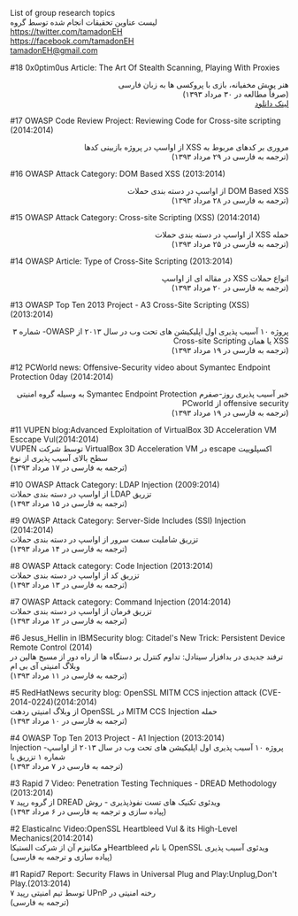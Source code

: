 
List of group research topics<BR>
لیست عناوین تحقیقات انجام شده توسط گروه<BR>
https://twitter.com/tamadonEH<BR>
https://facebook.com/tamadonEH<BR>
tamadonEH@gmail.com

#18
0x0ptim0us Article: The Art Of Stealth Scanning, Playing With Proxies
<div dir="rtl">
هنر پویش مخفیانه، بازی با پروکسی ها به زبان فارسی <BR>
(صرفاً مطالعه در ۳۰ مرداد ۱۳۹۳)<BR>
<a href="http://www.exploit-db.com/wp-content/themes/exploit/docs/32160.pdf" target="_blank"> لینک دانلود</a>
</div>

#17
OWASP Code Review Project: Reviewing Code for Cross-site scripting (2014:2014)
<div dir="rtl">
مروری بر کدهای مربوط به XSS از اواسپ در پروژه بازبینی کدها <BR>
(ترجمه به فارسی در ۲۹ مرداد ۱۳۹۳)
</div>


#16
OWASP Attack Category: DOM Based XSS (2013:2014)
<div dir="rtl">
DOM Based XSS از اواسپ در دسته بندی حملات<BR>
(ترجمه به فارسی در ۲۸ مرداد ۱۳۹۳)
</div>

#15
OWASP Attack Category: Cross-site Scripting (XSS) (2014:2014)
<div dir="rtl">
حمله XSS از اواسپ در دسته بندی حملات<BR>
(ترجمه به فارسی در ۲۵ مرداد ۱۳۹۳)
</div>

#14
OWASP Article: Type of Cross-Site Scripting (2013:2014)
<div dir="rtl">
انواع حملات XSS در مقاله ای از اواسپ<BR>
(ترجمه به فارسی در ۲۰ مرداد ۱۳۹۳)
</div>

#13
OWASP Top Ten 2013 Project - A3 Cross-Site Scripting (XSS) (2013:2014)
<div dir="rtl">
پروژه ۱۰ آسیب پذیری اول اپلیکیشن های تحت وب در سال ۲۰۱۳ از OWASP- شماره ۳ XSS یا همان Cross-site Scripting <BR>
(ترجمه به فارسی در ۱۹ مرداد ۱۳۹۳)
</div>

#12
PCWorld news: Offensive-Security video about Symantec Endpoint Protection 0day (2014:2014)
<div dir="rtl">
خبر آسیب پذیری روز-صفرم Symantec Endpoint Protection به وسیله گروه امنیتی offensive security از PCworld <BR>
(ترجمه به فارسی در ۱۹ مرداد ۱۳۹۳)
</div>

#11
VUPEN blog:Advanced Exploitation of VirtualBox 3D Acceleration VM Esccape Vul(2014:2014) <BR>
VUPEN توسط شرکت VirtualBox 3D Acceleration VM در escape اکسپلوییت سطح بالای آسیب پذیری از نوع <BR>
(ترجمه به فارسی در ۱۷ مرداد ۱۳۹۳)

#10
OWASP Attack Category: LDAP Injection (2009:2014) <BR>
از اواسپ در دسته بندی حملات LDAP تزریق <BR>
(ترجمه به فارسی در ۱۵ مرداد ۱۳۹۳)

#9
OWASP Attack Category: Server-Side Includes (SSI) Injection (2014:2014)<BR>
تزریق شاملیت سمت سرور از اواسپ در دسته بندی حملات<BR>
(ترجمه به فارسی در ۱۴ مرداد ۱۳۹۳)

#8
OWASP Attack category: Code Injection (2013:2014)<BR>
تزریق کد از اواسپ در دسته بندی حملات<BR>
(ترجمه به فارسی در ۱۳ مرداد ۱۳۹۳)

#7
OWASP Attack category: Command Injection (2014:2014) <BR>
تزریق فرمان از اواسپ در دسته بندی حملات<BR>
(ترجمه به فارسی در ۱۲ مرداد ۱۳۹۳)

#6
Jesus_Hellin in IBMSecurity blog: Citadel's New Trick: Persistent Device Remote Control (2014)<BR>
ترفند جدیدی در بدافزار سیتادل: تداوم کنترل بر دستگاه ها از راه دور از مسیح هالین در وبلاگ امنیتی آی بی ام <BR>
(ترجمه به فارسی در ۱۱ مرداد ۱۳۹۳)

#5
RedHatNews security blog: OpenSSL MITM CCS injection attack (CVE-2014-0224)(2014:2014)<BR>
از وبلاگ امنیتی ردهت OpenSSL در MITM CCS Injection حمله<BR>
(ترجمه به فارسی در ۱۰ مرداد ۱۳۹۳)

#4
OWASP Top Ten 2013 Project - A1 Injection (2013:2014) <BR>
Injection پروژه ۱۰ آسیب پذیری اول اپلیکیشن های تحت وب در سال ۲۰۱۳ از اواسپ- شماره ۱ تزریق یا <BR>
(ترجمه به فارسی در ۷ مرداد ۱۳۹۳)

#3
Rapid 7 Video: Penetration Testing Techniques - DREAD Methodology (2013:2014)<BR>
از گروه رپید ۷ DREAD ویدئوی تکنیک های تست نفوذپذیری - روش<BR>
(پیاده سازی و ترجمه به فارسی در  ۶ مرداد ۱۳۹۳)

#2
ElasticaInc Video:OpenSSL Heartbleed Vul & its High-Level Mechanics(2014:2014) <BR>
 و مکانیزم آن از شرکت الستیکاHeartbleed با نام OpenSSL ویدئوی آسیب پذیری <BR>
(پیاده سازی و ترجمه به فارسی)

#1
Rapid7 Report: Security Flaws in Universal Plug and Play:Unplug,Don't Play.(2013:2014) <BR>
توسط تیم امنیتی رپید ۷ UPnP رخنه امنیتی در<BR>
(ترجمه به فارسی)
